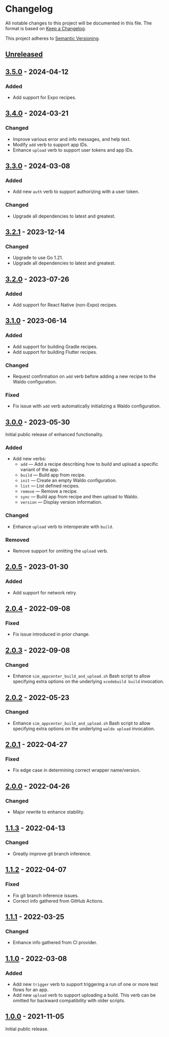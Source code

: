# Changelog

All notable changes to this project will be documented in this file. The format
is based on [Keep a Changelog].

This project adheres to [Semantic Versioning].

## [Unreleased]

## [3.5.0] - 2024-04-12

### Added

- Add support for Expo recipes.

## [3.4.0] - 2024-03-21

### Changed

- Improve various error and info messages, and help text.
- Modify `add` verb to support app IDs.
- Enhance `upload` verb to support user tokens and app IDs.

## [3.3.0] - 2024-03-08

### Added

- Add new `auth` verb to support authorizing with a user token.

### Changed

- Upgrade all dependencies to latest and greatest.

## [3.2.1] - 2023-12-14

### Changed

- Upgrade to use Go 1.21.
- Upgrade all dependencies to latest and greatest.

## [3.2.0] - 2023-07-26

### Added

- Add support for React Native (non-Expo) recipes.

## [3.1.0] - 2023-06-14

### Added

- Add support for building Gradle recipes.
- Add support for building Flutter recipes.

### Changed

- Request confirmation on `add` verb before adding a new recipe to the
  Waldo configuration.

### Fixed

- Fix issue with `add` verb automatically initializing a Waldo configuration.

## [3.0.0] - 2023-05-30

Initial public release of enhanced functionality.

### Added

- Add new verbs:
  - `add` — Add a recipe describing how to build and upload a specific variant of the app.
  - `build` — Build app from recipe.
  - `init` — Create an empty Waldo configuration.
  - `list` — List defined recipes.
  - `remove` — Remove a recipe.
  - `sync` — Build app from recipe and then upload to Waldo.
  - `version` — Display version information.

### Changed

- Enhance `upload` verb to interoperate with `build`.

### Removed

- Remove support for omitting the `upload` verb.

## [2.0.5] - 2023-01-30

### Added

- Add support for network retry.

## [2.0.4] - 2022-09-08

### Fixed

- Fix issue introduced in prior change.

## [2.0.3] - 2022-09-08

### Changed

- Enhance `sim_appcenter_build_and_upload.sh` Bash script to allow specifying
  extra options on the underlying `xcodebuild build` invocation.

## [2.0.2] - 2022-05-23

### Changed

- Enhance `sim_appcenter_build_and_upload.sh` Bash script to allow specifying
  extra options on the underlying `waldo upload` invocation.

## [2.0.1] - 2022-04-27

### Fixed

- Fix edge case in determining correct wrapper name/version.

## [2.0.0] - 2022-04-26

### Changed

- Major rewrite to enhance stability.

## [1.1.3] - 2022-04-13

### Changed

- Greatly improve git branch inference.

## [1.1.2] - 2022-04-07

### Fixed

- Fix git branch inference issues.
- Correct info gathered from GitHub Actions.

## [1.1.1] - 2022-03-25

### Changed

- Enhance info gathered from CI provider.

## [1.1.0] - 2022-03-08

### Added

- Add new `trigger` verb to support triggering a run of one or more test
  flows for an app.
- Add new `upload` verb to support uploading a build. This verb can be
  omitted for backward compatibility with older scripts.

## [1.0.0] - 2021-11-05

Initial public release.

[Unreleased]:   https://github.com/waldoapp/waldo-go-cli/compare/3.5.0...HEAD
[3.5.0]:		https://github.com/waldoapp/waldo-go-cli/compare/3.4.0...3.5.0
[3.4.0]:		https://github.com/waldoapp/waldo-go-cli/compare/3.3.0...3.4.0
[3.3.0]:		https://github.com/waldoapp/waldo-go-cli/compare/3.2.1...3.3.0
[3.2.1]:		https://github.com/waldoapp/waldo-go-cli/compare/3.2.0...3.2.1
[3.2.0]:		https://github.com/waldoapp/waldo-go-cli/compare/3.1.0...3.2.0
[3.1.0]:		https://github.com/waldoapp/waldo-go-cli/compare/3.0.0...3.1.0
[3.0.0]:		https://github.com/waldoapp/waldo-go-cli/compare/2.0.5...3.0.0
[2.0.5]:        https://github.com/waldoapp/waldo-go-cli/compare/2.0.4...2.0.5
[2.0.4]:        https://github.com/waldoapp/waldo-go-cli/compare/2.0.3...2.0.4
[2.0.3]:        https://github.com/waldoapp/waldo-go-cli/compare/2.0.2...2.0.3
[2.0.2]:        https://github.com/waldoapp/waldo-go-cli/compare/2.0.1...2.0.2
[2.0.1]:        https://github.com/waldoapp/waldo-go-cli/compare/2.0.0...2.0.1
[2.0.0]:        https://github.com/waldoapp/waldo-go-cli/compare/1.1.3...2.0.0
[1.1.3]:        https://github.com/waldoapp/waldo-go-cli/compare/1.1.2...1.1.3
[1.1.3]:        https://github.com/waldoapp/waldo-go-cli/compare/1.1.2...1.1.3
[1.1.2]:        https://github.com/waldoapp/waldo-go-cli/compare/1.1.1...1.1.2
[1.1.1]:        https://github.com/waldoapp/waldo-go-cli/compare/1.1.0...1.1.1
[1.1.0]:        https://github.com/waldoapp/waldo-go-cli/compare/1.0.0...1.1.0
[1.0.0]:        https://github.com/waldoapp/waldo-go-cli/compare/f05ec68...1.0.0

[Keep a Changelog]:     https://keepachangelog.com
[Semantic Versioning]:  https://semver.org
